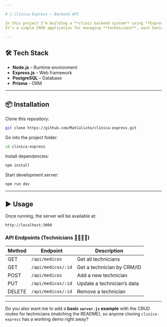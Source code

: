 ```yaml
---

# 🏥 Clinica Express – Backend API

In this project I’m building a **clinic backend system** using **Express.js**.
It’s a simple CRUD application for managing **technicians**, each having an **ID**, **CRM (unique)**, **name**, and **specialty**.

---
```


## 🛠 Tech Stack

* **Node.js** – Runtime environment
* **Express.js** – Web framework
* **PostgreSQL** – Database
* **Prisma** - ORM

---

## 📦 Installation

Clone this repository:

```bash
git clone https://github.com/MatCalixto/clinica-express.git
```

Go into the project folder:

```bash
cd clinica-express
```

Install dependencies:

```bash
npm install
```

Start development server:

```bash
npm run dev
```

---

## ▶️ Usage

Once running, the server will be available at:

```
http://localhost:3000
```

### API Endpoints (Technicians 👨‍⚕️👩‍⚕️)

| Method | Endpoint               | Description                |
| ------ | ---------------------- | -------------------------- |
| GET    | `/api/medicos`         | Get all technicians        |
| GET    | `/api/medicos/:id`     | Get a technician by CRM/ID |
| POST   | `/api/medicos`         | Add a new technician       |
| PUT    | `/api/medicos/:id`     | Update a technician’s data |
| DELETE | `/api/medicos/:id`     | Remove a technician        |

---

Do you also want me to add a **basic `server.js` example** with the CRUD routes for technicians (matching the README), so anyone cloning `clinica-express` has a working demo right away?
